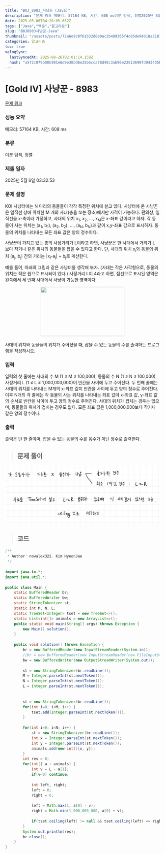 ```yaml
---
title: "BOJ_8983_사냥꾼 (Java)"
description: "문제 링크 메모리: 57164 KB, 시간: 608 ms이분 탐색, 정렬2025년 5월 6일 03:32:53import java.io.;import java.util.;public class Main {    static BufferedReader br;    stat"
date: 2025-05-06T04:26:05.652Z
tags: ["Java","백준","알고리즘"]
slug: "BOJ8983사냥꾼-Java"
thumbnail: "/assets/posts/72a6e9c0f61b32d8e0ac2b489365f4d85de94b18a218113162db59853e81353f.png"
categories: 알고리즘
toc: true
velogSync:
  lastSyncedAt: 2025-08-26T02:01:14.159Z
  hash: "a572c879b50b981e6d9e38bd6e25b6cca78d48c3ab96e23613690fd043435bb6"
---
```


# [Gold IV] 사냥꾼 - 8983 

[문제 링크](https://www.acmicpc.net/problem/8983) 

### 성능 요약

메모리: 57164 KB, 시간: 608 ms

### 분류

이분 탐색, 정렬

### 제출 일자

2025년 5월 6일 03:32:53

### 문제 설명

<p>KOI 사냥터에는 N 마리의 동물들이 각각 특정한 위치에 살고 있다. 사냥터에 온 사냥꾼은 일직선 상에 위치한 M 개의 사대(총을 쏘는 장소)에서만 사격이 가능하다. 편의상, 일직선을 x-축이라 가정하고, 사대의 위치 x<sub>1</sub>, x<sub>2</sub>, ..., x<sub>M</sub>은 x-좌표 값이라고 하자. 각 동물이 사는 위치는 (a<sub>1</sub>, b<sub>1</sub>), (a<sub>2</sub>, b<sub>2</sub>), ..., (a<sub>N</sub>, b<sub>N</sub>)과 같이 x,y-좌표 값으로 표시하자. 동물의 위치를 나타내는 모든 좌표 값은 양의 정수이다.</p>

<p>사냥꾼이 가지고 있는 총의 사정거리가 L이라고 하면, 사냥꾼은 한 사대에서 거리가 L 보다 작거나 같은 위치의 동물들을 잡을 수 있다고 한다. 단, 사대의 위치 x<sub>i</sub>와 동물의 위치 (a<sub>j</sub>, b<sub>j</sub>) 간의 거리는 |x<sub>i</sub>-a<sub>j</sub>| + b<sub>j</sub>로 계산한다.</p>

<p>예를 들어, 아래의 그림과 같은 사냥터를 생각해 보자. (사대는 작은 사각형으로, 동물의 위치는 작은 원으로 표시되어 있다.) 사정거리 L이 4라고 하면, 점선으로 표시된 영역은 왼쪽에서 세 번째 사대에서 사냥이 가능한 영역이다.</p>

<p style="text-align: center;"><img alt="" src="https://upload.acmicpc.net/80de7dba-b822-4f30-b833-de3071af385b/-/preview/" style="width: 272px; height: 160px;"></p>

<p>사대의 위치와 동물들의 위치가 주어졌을 때, 잡을 수 있는 동물의 수를 출력하는 프로그램을 작성하시오.</p>

### 입력 

 <p>입력의 첫 줄에는 사대의 수 M (1 ≤ M ≤ 100,000), 동물의 수 N (1 ≤ N ≤ 100,000), 사정거리 L (1 ≤ L ≤ 1,000,000,000)이 빈칸을 사이에 두고 주어진다. 두 번째 줄에는 사대의 위치를 나타내는 M개의 x-좌표 값이 빈칸을 사이에 두고 양의 정수로 주어진다. 이후 N개의 각 줄에는 각 동물의 사는 위치를 나타내는 좌표 값이 x-좌표 값, y-좌표 값의 순서로 빈칸을 사이에 두고 양의 정수로 주어진다. 사대의 위치가 겹치는 경우는 없으며, 동물들의 위치가 겹치는 경우도 없다. 모든 좌표 값은 1,000,000,000보다 작거나 같은 양의 정수이다. </p>

### 출력 

 <p>출력은 단 한 줄이며, 잡을 수 있는 동물의 수를 음수가 아닌 정수로 출력한다.</p>

> ## 문제 풀이

![](/assets/posts/72a6e9c0f61b32d8e0ac2b489365f4d85de94b18a218113162db59853e81353f.png)

> ## 코드

```java
/**
 * Author: nowalex322, Kim HyeonJae
 */

import java.io.*;
import java.util.*;

public class Main {
    static BufferedReader br;
    static BufferedWriter bw;
    static StringTokenizer st;
    static int M, N, L;
    static TreeSet<Integer> tset = new TreeSet<>();
    static List<int[]> animals = new ArrayList<>();
    public static void main(String[] args) throws Exception {
        new Main().solution();
    }

    public void solution() throws Exception {
        br = new BufferedReader(new InputStreamReader(System.in));
        //br = new BufferedReader(new InputStreamReader(new FileInputStream("src/main/java/BOJ_8983_사냥꾼/input.txt")));
        bw = new BufferedWriter(new OutputStreamWriter(System.out));
        
        st = new StringTokenizer(br.readLine());
        M = Integer.parseInt(st.nextToken());
        N = Integer.parseInt(st.nextToken());
        L = Integer.parseInt(st.nextToken());


        st = new StringTokenizer(br.readLine());
        for(int i=0; i<M; i++) {
            tset.add(Integer.parseInt(st.nextToken()));
        }

        for(int i=0; i<N; i++) {
            st = new StringTokenizer(br.readLine());
            int x = Integer.parseInt(st.nextToken());
            int y = Integer.parseInt(st.nextToken());
            animals.add(new int[]{x, y});
        }
        int res = 0;
        for(int[] a : animals) {
            int v = L - a[1];
            if(v<0) continue;

            int left, right;
            left = 0;
            right = 0;

            left = Math.max(1, a[0] - v);
            right = Math.min(1_000_000_000, a[0] + v);

            if(tset.ceiling(left) != null && tset.ceiling(left) <= right) res++;
        }
        System.out.println(res);
        br.close();
    }
}
```